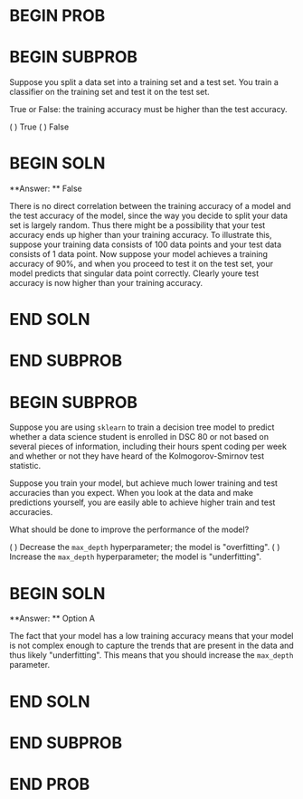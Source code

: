 # BEGIN PROB

# BEGIN SUBPROB
Suppose you split a data set into a training set and a test set. You train a classifier on the training set and test it on the test set.

True or False: the training accuracy must be higher than the test accuracy.

( ) True
( ) False

# BEGIN SOLN
**Answer: ** False

There is no direct correlation between the training accuracy of a model and the test accuracy of the model, since the way you decide to split your data set is largely random. Thus there might be a possibility that your test accuracy ends up higher than your training accuracy. To illustrate this, suppose your training data consists of 100 data points and your test data consists of 1 data point. Now suppose your model achieves a training accuracy of 90%, and when you proceed to test it on the test set, your model predicts that singular data point correctly. Clearly youre test accuracy is now higher than your training accuracy.

# END SOLN

# END SUBPROB

# BEGIN SUBPROB

Suppose you are using `sklearn` to train a decision tree model to predict whether a data science student is enrolled in DSC 80 or not based on several pieces of information, including their hours spent coding per week and whether or not they have heard of the Kolmogorov-Smirnov test statistic.

Suppose you train your model, but achieve much lower training and test
accuracies than you expect. When you look at the data and make predictions
yourself, you are easily able to achieve higher train and test accuracies.

What should be done to improve the performance of the model?

( ) Decrease the `max_depth` hyperparameter; the model is "overfitting".
( ) Increase the `max_depth` hyperparameter; the model is "underfitting".

# BEGIN SOLN
**Answer: ** Option A

The fact that your model has a low training accuracy means that your model is not complex enough to capture the trends that are present in the data and thus likely "underfitting". This means that you should increase the `max_depth` parameter.

# END SOLN

# END SUBPROB

# END PROB